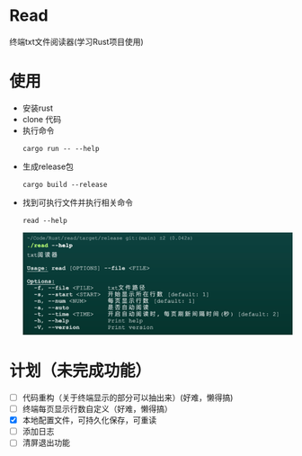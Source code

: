 # Read
终端txt文件阅读器(学习Rust项目使用)

# 使用
- 安装rust
- clone 代码
- 执行命令
  ```shell
  cargo run -- --help
  ```
- 生成release包
  ```shell
  cargo build --release
  ```
- 找到可执行文件并执行相关命令
  ```shell
  read --help
  ```
  ![img.png](img/img.png)

# 计划（未完成功能）
- [ ] 代码重构（关于终端显示的部分可以抽出来）(好难，懒得搞)
- [ ] 终端每页显示行数自定义（好难，懒得搞）  
- [x] 本地配置文件，可持久化保存，可重读
- [ ] 添加日志
- [ ] 清屏退出功能